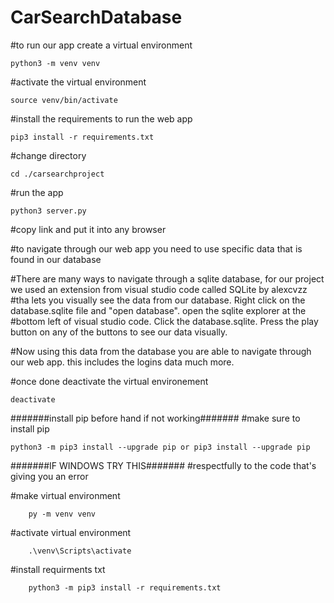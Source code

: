 # CarSearchDatabase

#to run our app create a virtual environment

    python3 -m venv venv

#activate the virtual environment

    source venv/bin/activate

#install the requirements to run the web app

    pip3 install -r requirements.txt

#change directory

    cd ./carsearchproject

#run the app
    
    python3 server.py

#copy link and put it into any browser

#to navigate through our web app you need to use specific data that is found in our database

#There are many ways to navigate through a sqlite database, for our project we used an extension from visual studio code called SQLite by alexcvzz
#tha lets you visually see the data from our database. Right click on the database.sqlite file and "open database". open the sqlite explorer at the #bottom left of visual studio code. Click the database.sqlite. Press the play button on any of the buttons to see our data visually.

#Now using this data from the database you are able to navigate through our web app. this includes the logins data much more.

#once done deactivate the virtual environement
    
    deactivate

#######install pip before hand if not working#######
#make sure to install pip

    python3 -m pip3 install --upgrade pip or pip3 install --upgrade pip

#######IF WINDOWS TRY THIS#######
#respectfully to the code that's giving you an error

#make virtual environment

        py -m venv venv
        
#activate virtual environment

        .\venv\Scripts\activate
        
#install requirments txt

        python3 -m pip3 install -r requirements.txt
        
